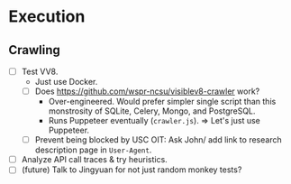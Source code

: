 # Execution

## Crawling

- [ ] Test VV8.
    - Just use Docker.
    - [ ] Does <https://github.com/wspr-ncsu/visiblev8-crawler> work?
        - Over-engineered.
            Would prefer simpler single script than this monstrosity of SQLite,
            Celery, Mongo, and PostgreSQL.
        - Runs Puppeteer eventually (`crawler.js`).
            ⇒ Let's just use Puppeteer.
    - [ ] Prevent being blocked by USC OIT: Ask John/ add link to
        research description page in `User-Agent`.
- [ ] Analyze API call traces & try heuristics.
- [ ] (future) Talk to Jingyuan for not just random monkey tests?
